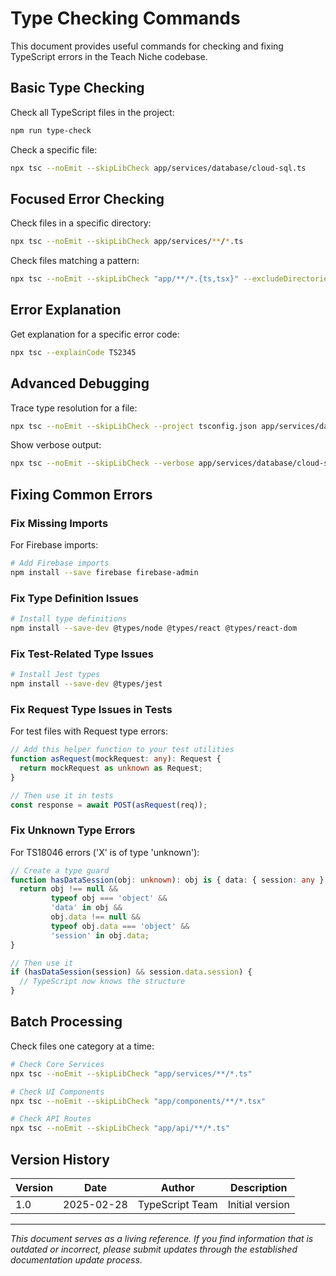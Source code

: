 # Type Checking Commands

This document provides useful commands for checking and fixing TypeScript errors in the Teach Niche codebase.

## Basic Type Checking

Check all TypeScript files in the project:

```bash
npm run type-check
```

Check a specific file:

```bash
npx tsc --noEmit --skipLibCheck app/services/database/cloud-sql.ts
```

## Focused Error Checking

Check files in a specific directory:

```bash
npx tsc --noEmit --skipLibCheck app/services/**/*.ts
```

Check files matching a pattern:

```bash
npx tsc --noEmit --skipLibCheck "app/**/*.{ts,tsx}" --excludeDirectories node_modules
```

## Error Explanation

Get explanation for a specific error code:

```bash
npx tsc --explainCode TS2345
```

## Advanced Debugging

Trace type resolution for a file:

```bash
npx tsc --noEmit --skipLibCheck --project tsconfig.json app/services/database/cloud-sql.ts --traceResolution
```

Show verbose output:

```bash
npx tsc --noEmit --skipLibCheck --verbose app/services/database/cloud-sql.ts
```

## Fixing Common Errors

### Fix Missing Imports

For Firebase imports:

```bash
# Add Firebase imports
npm install --save firebase firebase-admin
```

### Fix Type Definition Issues

```bash
# Install type definitions
npm install --save-dev @types/node @types/react @types/react-dom
```

### Fix Test-Related Type Issues

```bash
# Install Jest types
npm install --save-dev @types/jest
```

### Fix Request Type Issues in Tests

For test files with Request type errors:

```typescript
// Add this helper function to your test utilities
function asRequest(mockRequest: any): Request {
  return mockRequest as unknown as Request;
}

// Then use it in tests
const response = await POST(asRequest(req));
```

### Fix Unknown Type Errors

For TS18046 errors ('X' is of type 'unknown'):

```typescript
// Create a type guard
function hasDataSession(obj: unknown): obj is { data: { session: any } } {
  return obj !== null && 
         typeof obj === 'object' && 
         'data' in obj && 
         obj.data !== null &&
         typeof obj.data === 'object' &&
         'session' in obj.data;
}

// Then use it
if (hasDataSession(session) && session.data.session) {
  // TypeScript now knows the structure
}
```

## Batch Processing

Check files one category at a time:

```bash
# Check Core Services
npx tsc --noEmit --skipLibCheck "app/services/**/*.ts"

# Check UI Components
npx tsc --noEmit --skipLibCheck "app/components/**/*.tsx"

# Check API Routes
npx tsc --noEmit --skipLibCheck "app/api/**/*.ts"
```

## Version History

| Version | Date | Author | Description |
|---------|------|--------|-------------|
| 1.0 | 2025-02-28 | TypeScript Team | Initial version |

---

*This document serves as a living reference. If you find information that is outdated or incorrect, please submit updates through the established documentation update process.*
